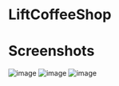 # LiftCoffeeShop

# Screenshots
![image](https://i.imgur.com/mVlofQx.png)
![image](https://i.imgur.com/HnbAlYv.png)
![image](https://i.imgur.com/KoCaSwT.png)
